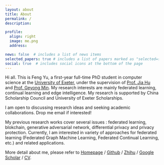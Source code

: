 ```yaml
---
layout: about
title: About
permalink: /
description: 

profile:
  align: right
  image: me.png
  address: 

news: false  # includes a list of news items
selected_papers: true # includes a list of papers marked as "selected={true}"
social: true  # includes social icons at the bottom of the page
---
```

Hi all.
This is Feng Yu, a first-year full-time PhD student in computer science at the [University of Exeter](https://www.exeter.ac.uk/), under the supervision of [Prof. Jia Hu](https://computerscience.exeter.ac.uk/staff/jh815) and [Prof. Geyong Min](https://computerscience.exeter.ac.uk/staff/gm321). My research interests are mainly federated learning, continual learning and edge intelligence.
My research is supported by China Scholarship Council and University of Exeter Scholarships. 

I am open to discussing research ideas and seeking academic collaborations. Drop me email if interested!

My previous research works cover several issues : federated learning, blokchain, generative adversarial network, differential privacy and privacy protection. Currently, I am interested in variety of approaches for federated learning
(Federated Graph Machine Learning, Federated Continual Learning, etc.) and related applications.

More detail about me, please refer to [Homepage](https://home.fzhiy.net/) \/ [Github](https://github.com/fzhiy) \/ [Zhihu](https://www.zhihu.com/people/ni-feng-88-10) \/ [Google Scholar](https://scholar.google.com/citations?user=ZfVzhPwAAAAJ) \/ [CV](https://ac.fzhiy.net/assets/files/FengYu_CV.pdf).

<!-- **Note: The website is still being refined...** -->

<!-- 
Senior Researcher, Microsoft Research Asia<br>
Building 2, No. 5 Danling Street, Haidian District, Beijing, China<br>
jindongwang [at] outlook.com, jindong.wang [at] microsoft.com<br>
[Google scholar](https://scholar.google.com/citations?user=hBZ_tKsAAAAJ) | [Github](https://github.com/jindongwang) | [DBLP](https://dblp.org/pid/19/2969-1.html) || [Zhihu](https://www.zhihu.com/people/jindongwang) | [Weibo](http://www.weibo.com/wjdbr) | [Wechat](http://jd92.wang/assets/img/wechat_public_account.jpg) | [Bilibili](https://space.bilibili.com/477087194) || [Resume](http://jd92.wang/assets/files/../../../../../assets/files/cv_jindongwang_cn-eng.pdf)

I'm currently a senior researcher at [Microsoft Research Asia (MSRA)](http://www.msra.cn/). Before joining MSRA, I obtained my Ph.D. from Institute of Computing Technology, Chinese Academy of Sciences in June, 2019. My doctoral thesis was awarded the excellent Ph.D. thesis of Chinese Academy of Sciences. In 2018/04--2018/08, I was a visitor of Prof. [Qiang Yang](https://cse.hkust.edu.hk/~qyang/)'s group at Hong Kong University of Science and Technology (HKUST). My work on transfer learning has won the best paper awards in ICCSE 2018 and FTL-IJCAI 2019. In 2021, I published the textbook [迁移学习导论](http://jd92.wang/tlbook), a hands-on introduction to transfer learning. In 2022, I was selected into the list of [2022 AI 2000 Most Influential Scholars](https://www.aminer.cn/ai2000?domain_ids=5dc122672ebaa6faa962c2a4) by AMiner in recognition of my contributions in the field of multimedia between 2012-2021 (ranked 49/2000).

Research interest: transfer learning, robust machine learning, out-of-distribution / domain generalization, semi-supervised learning, federated learning, and related applications such as activity recognition and computer vision. *Interested in internship or collaboration? Contact me.* -->

<!-- ### Highlights

1. Four of my papers are highly cited and ranked top 20 globally in recent 5 years in Google scholar metrics! See [here](https://zhuanlan.zhihu.com/p/421192644).
2. I wrote a popular book [迁移学习导论](http://jd92.wang/tlbook) to make it easy to learn, understand, and use transfer learning.
3. I lead the most popular transfer learning and semi-supervised learning projects on Github: [Transfer learning repo](https://github/jindongwang/transferlearning) [![Transfer learning repo](/assets/img/transferlearning-repo-star.jpg)](https://github/jindongwang/transferlearning) and  [Semi-supervised learning repo](https://github/torchssl/torchssl) [![SSL repo](/assets/img/torchssl-star.jpg)](https://github/stars/torchssl/torchssl)

#### Preprints

1. Yiqiang Chen, Wang Lu, <u>Jindong Wang</u>, Xin Qin, and Tao Qin. Federated Learning with Adaptive Batchnorm for Personalized Healthcare. arXiv preprint arXiv:2112.00734. [[arXiv](https://arxiv.org/abs/2112.00734)]
2. Wenxin Hou, Han Zhu, Yidong Wang, <u>Jindong Wang</u><sup>#</sup>, Tao Qin, Renjun Xu, and Takahiro Shinozaki. Exploiting Adapters for Cross-lingual Low-resource Speech Recognition. arXiv preprint arXiv:2105.11905. [[arXiv](https://arxiv.org/abs/2105.11905)] [[code](https://github.com/jindongwang/transferlearning/tree/master/code/ASR)]
3. <u>Jindong Wang</u>, Wenjie Feng, Chang Liu, Chaohui Yu, Mingxuan Du, Renjun Xu, Tao Qin, and Tie-Yan Liu. Learning Invariant Representations across Domains and Tasks. arXiv preprint arXiv:2103.05114. [[arXiv](https://arxiv.org/abs/2103.05114)]
4. Chaohui Yu, <u>Jindong Wang</u><sup>#</sup>, Chang Liu, Tao Qin, Renjun Xu, Wenjie Feng, Yiqiang Chen, and Tie-Yan Liu. Learning to match distributions for domain adaptation. arXiv preprint arXiv:2007.10791. [[arXiv](http://arxiv.org/abs/https://arxiv.org/abs/2007.10791)] -->
